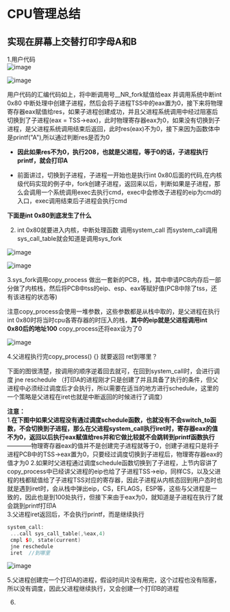 # CPU管理总结  


## 实现在屏幕上交替打印字母A和B

1.用户代码  
![image](https://user-images.githubusercontent.com/58176267/157414749-293d8cb3-3e6b-4655-a49b-7393633c9de0.png)  

![image](https://user-images.githubusercontent.com/58176267/157414630-131b52a2-f49c-4736-86b8-4cbc9b9ce1b9.png)  

用户代码的汇编代码如上，将中断调用号__NR_fork赋值给eax 并调用系统中断int 0x80  中断处理中创建子进程，然后会将子进程TSS中的eax置为0，接下来将物理寄存器eax赋值给res，如果子进程创建成功，并且父进程系统调用中经过阻塞后切换到了子进程(eax = TSS->eax)，此时物理寄存器eax为0，如果没有切换到子进程，是父进程系统调用结束后返回，此时res(eax)不为0，接下来因为函数体中是printf("A"),所以通过判断res是否为0  

* **因此如果res不为0，执行208，也就是父进程，等于0的话，子进程执行printf，就会打印A**  

* 前面讲过，切换到子进程，子进程一开始也是执行int 0x80后面的代码,在内核级代码实现的例子中，fork创建子进程，返回来以后，判断如果是子进程，那么会调用一个系统调用exec去执行cmd，exec中会修改子进程的eip为cmd的入口，exec调用结束后子进程会执行cmd   

**下面是int 0x80到底发生了什么**   

2. int 0x80就要进入内核，中断处理函数 调用system_call  而system_call调用sys_call_table就会知道是调用sys_fork

![image](https://user-images.githubusercontent.com/58176267/157417445-6c53fe86-fb20-4c29-81e5-9d5feb51cb06.png)

![image](https://user-images.githubusercontent.com/58176267/157417982-4740a42e-6b68-419e-b961-55fd047af127.png)

3.sys_fork调用copy_process 做出一套新的PCB，栈，其中申请PCB内存后一部分做了内核栈，然后将PCB中tss的eip、esp、eax等赋好值(PCB中除了tss，还有该进程的状态等)    

注意copy_process会使用一堆参数，这些参数都是从栈中取的，是父进程在执行int 0x80时将当时cpu各寄存器的时压入的栈，**其中的eip就是父进程调用int 0x80后的地址100**
copy_process还将eax设为了0  

![image](https://user-images.githubusercontent.com/58176267/157419233-0a629b6d-201c-4088-abf0-8854d509a5c1.png)


4.父进程执行完copy_process() {} 就要返回 ret到哪里？  

下面的图很清楚，按调用的顺序逆着回去就可，在回到system_call时，会进行调度 jne reschedule （打印A的进程刚才只是创建了并且具备了执行的条件，但父进程中必须经过调度后才会执行，所以需要在适当的地方进行schedule，这里的一个策略是父进程在iret也就是中断返回的时候进行了调度）

**注意：**   
1.**在下图中如果父进程没有通过调度schedule函数，也就没有不会switch_to函数，不会切换到子进程，那么在父进程system_call执行iret时，寄存器eax的值不为0，返回以后执行eax赋值给res并和它做比较就不会跳转到printf函数执行**————物理寄存器eax的值并不是创建完子进程就等于0，创建子进程只是将子进程PCB中的TSS->eax置为0，只要经过调度切换到子进程后，物理寄存器eax的值才为0
2.如果时父进程通过调度schedule函数切换到了子进程，上节内容讲了copy_process中已经讲父进程的eip也给了子进程TSS->eip，同样CS，以及父进程的栈都赋值给了子进程TSS对应的寄存器，因此子进程从内核态回到用户态时也就是遇到iret时，会从栈中弹出eip，CS，EFLAGS，ESP等，这些与父进程是一致的，因此也是到100处执行，但接下来由于eax为0，就知道是子进程在执行了就会跳到printf打印A  
3.父进程iret返回后，不会执行printf，而是继续执行


```cpp
system_call:
 ...call sys_call_table(,%eax,4) 
 cmpl $0, state(current)
 jne reschedule
 iret  //到哪里
```
![image](https://user-images.githubusercontent.com/58176267/157423674-120c6822-70d7-4e94-8e71-41637f0fbf34.png)

5.父进程创建完一个打印A的进程，假设时间片没有用完，这个过程也没有阻塞，所以没有调度，因此父进程继续执行，又会创建一个打印B的进程  

6.



